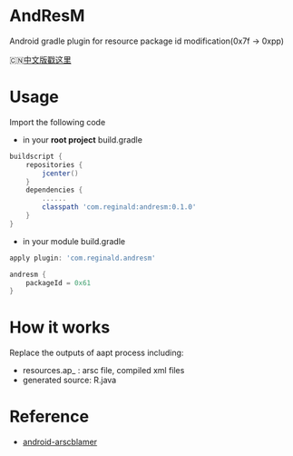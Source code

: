 # AndResM
Android gradle plugin for resource package id modification(0x7f -> 0xpp)


:cn:[中文版戳这里](./README_CN.md)

# Usage
Import the following code

* in your **root project** build.gradle
```groovy
buildscript {
    repositories {
        jcenter()
    }
    dependencies {
        ......
        classpath 'com.reginald:andresm:0.1.0'
    }
}
```

* in your module build.gradle
```groovy
apply plugin: 'com.reginald.andresm'

andresm {
    packageId = 0x61
}
```

# How it works
Replace the outputs of aapt process including:
* resources.ap_ : arsc file, compiled xml files
* generated source: R.java

# Reference
* [android-arscblamer](https://github.com/google/android-arscblamer)